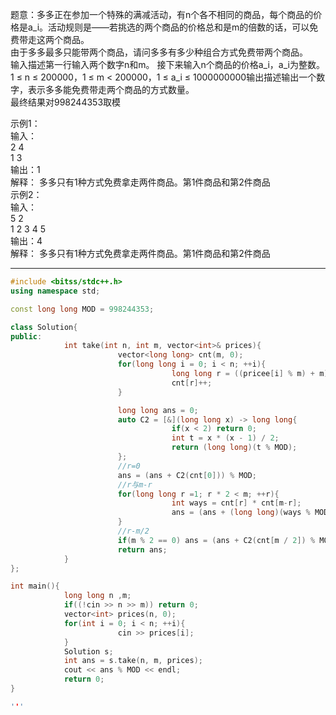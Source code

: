 题意：多多正在参加一个特殊的满减活动，有n个各不相同的商品，每个商品的价格是a_i。活动规则是——若挑选的两个商品的价格总和是m的倍数的话，可以免费带走这两个商品。\
由于多多最多只能带两个商品，请问多多有多少种组合方式免费带两个商品。\
输入描述第一行输入两个数字n和m。 接下来输入n个商品的价格a_i，a_i为整数。 \
1 ≤ n ≤ 200000，1 ≤ m < 200000，1 ≤ a_i ≤ 1000000000输出描述输出一个数字，表示多多能免费带走两个商品的方式数量。\
最终结果对998244353取模 

示例1：\
输入：\
2 4  \
1 3  
输出：1  
解释： 多多只有1种方式免费拿走两件商品。第1件商品和第2件商品  
示例2：\
输入：\
5 2  \
1 2 3 4 5  
输出：4  
解释： 多多只有1种方式免费拿走两件商品。第1件商品和第2件商品  

---

```cpp
#include <bitss/stdc++.h>
using namespace std;

const long long MOD = 998244353;

class Solution{
public:
            int take(int n, int m, vector<int>& prices){
                        vector<long long> cnt(m, 0);
                        for(long long i = 0; i < n; ++i){
                                    long long r = ((pricee[i] % m) + m) % m;
                                    cnt[r]++;
                        }

                        long long ans = 0;
                        auto C2 = [&](long long x) -> long long{
                                    if(x < 2) return 0;
                                    int t = x * (x - 1) / 2;
                                    return (long long)(t % MOD);
                        };
                        //r=0
                        ans = (ans + C2(cnt[0])) % MOD;
                        //r与m-r
                        for(long long r =1; r * 2 < m; ++r){
                                    int ways = cnt[r] * cnt[m-r];
                                    ans = (ans + (long long)(ways % MOD)) %MOD;
                        }
                        //r-m/2
                        if(m % 2 == 0) ans = (ans + C2(cnt[m / 2]) % MOD;
                        return ans;
            }
};

int main(){
            long long n ,m;
            if((!cin >> n >> m)) return 0;
            vector<int> prices(n, 0);
            for(int i = 0; i < n; ++i){
                        cin >> prices[i];
            }
            Solution s;
            int ans = s.take(n, m, prices);
            cout << ans % MOD << endl;
            return 0;
}

'''



